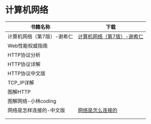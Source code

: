 # 计算机网络

| 书籍名称                   | 下载                                                         |
| -------------------------- | ------------------------------------------------------------ |
| 计算机网络（第7版）-谢希仁 | [计算机网络（第7版）-谢希仁](https://picture.nj-jay.com/computer-network-must-read-7.pdf) |
| Web性能权威指南            |                                                              |
| HTTP协议分析               |                                                              |
| HTTP协议详解               |                                                              |
| HTTP协议中文版             |                                                              |
| TCP_IP详解                 |                                                              |
| 图解HTTP                   |                                                              |
| 图解网络-小林coding        |                                                              |
| 网络是怎样连接的-中文版    | [网络是怎么连接的](https://picture.nj-jay.com/%E7%BD%91%E7%BB%9C%E6%98%AF%E6%80%8E%E6%A0%B7%E8%BF%9E%E6%8E%A5%E7%9A%84-%E4%B8%AD%E6%96%87%E7%89%88.pdf) |
|                            |                                                              |
|                            |                                                              |

